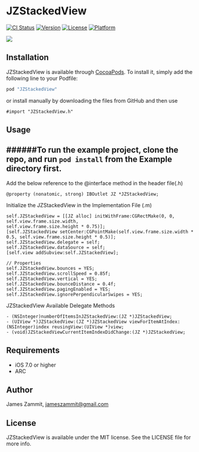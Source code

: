 # JZStackedView

[![CI Status](https://img.shields.io/teamcity/http/teamcity.jetbrains.com/s/bt345.svg)](https://travis-ci.org/github.com)
[![Version](https://img.shields.io/cocoapods/v/JZStackedView.svg?style=flat)](http://cocoapods.org/pods/JZStackedView)
[![License](https://img.shields.io/packagist/l/doctrine/orm.svg)](http://cocoapods.org/pods/JZStackedView)
[![Platform](https://img.shields.io/cocoapods/p/JZStackedView.svg?style=flat)](http://cocoapods.org/pods/JZStackedView)

![](https://github.com/zammitjames/JZStackedView/blob/master/Demo.gif)

## Installation

JZStackedView is available through [CocoaPods](http://cocoapods.org). To install
it, simply add the following line to your Podfile:

```ruby
pod "JZStackedView"
```
or install manually by downloading the files from GitHub and then use
```ObjC
#import "JZStackedView.h"
```

## Usage

######To run the example project, clone the repo, and run `pod install` from the Example directory first.
-

Add the below reference to the @interface method in the header file(.h)
```ObjC
@property (nonatomic, strong) IBOutlet JZ *JZStackedView;
```

Initialize the JZStackedView in the Implementation File (.m)
```ObjC
self.JZStackedView = [[JZ alloc] initWithFrame:CGRectMake(0, 0, self.view.frame.size.width,
self.view.frame.size.height * 0.75)];
[self.JZStackedView setCenter:CGPointMake(self.view.frame.size.width * 0.5, self.view.frame.size.height * 0.5)];
self.JZStackedView.delegate = self;
self.JZStackedView.dataSource = self;
[self.view addSubview:self.JZStackedView];

// Properties
self.JZStackedView.bounces = YES;
self.JZStackedView.scrollSpeed = 0.85f;
self.JZStackedView.vertical = YES;
self.JZStackedView.bounceDistance = 0.4f;
self.JZStackedView.pagingEnabled = YES;
self.JZStackedView.ignorePerpendicularSwipes = YES;

```

JZStackedView Available Delegate Methods 
```ObjC
- (NSInteger)numberOfItemsInJZStackedView:(JZ *)JZStackedView;
- (UIView *)JZStackedView:(JZ *)JZStackedView viewForItemAtIndex:(NSInteger)index reusingView:(UIView *)view;
- (void)JZStackedViewCurrentItemIndexDidChange:(JZ *)JZStackedView;
```

## Requirements
  * iOS 7.0 or higher
  * ARC

## Author

James Zammit, jameszammit@gmail.com

## License

JZStackedView is available under the MIT license. See the LICENSE file for more info.
